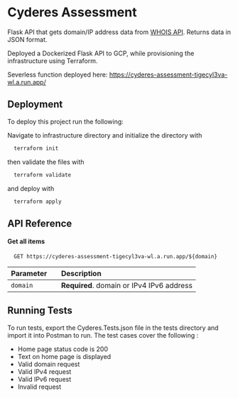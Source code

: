 
# Cyderes Assessment

Flask API that gets domain/IP address data from [WHOIS API](https://whois.whoisxmlapi.com/ "Named link title"). Returns data in JSON format.

Deployed a Dockerized Flask API to GCP, while provisioning the infrastructure using Terraform.

Severless function deployed here: https://cyderes-assessment-tigecyl3va-wl.a.run.app/


## Deployment

To deploy this project run the following: 

Navigate to infrastructure directory and initialize the directory with

```bash
  terraform init
```

then validate the files with 
```bash
  terraform validate
```
and deploy with 
```bash
  terraform apply
```
## API Reference

#### Get all items

```http
  GET https://cyderes-assessment-tigecyl3va-wl.a.run.app/${domain}
```

| Parameter || Description                |
| :-------- | :------- | :------------------------- |
| `domain` || **Required**. domain or IPv4 IPv6 address |


## Running Tests

To run tests, export the Cyderes.Tests.json file in the tests directory and import it into Postman to run. The test cases cover the following : 

* Home page status code is 200
* Text on home page is displayed
* Valid domain request
* Valid IPv4 request
* Valid IPv6 request
* Invalid request

